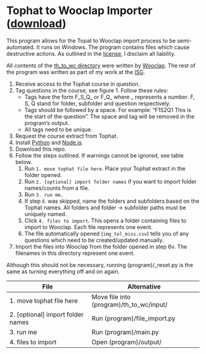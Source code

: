 # Tophat to Wooclap Importer ([download](https://github.com/lewisforbes/Tophat-to-Wooclap-Importer/archive/refs/heads/main.zip))

This program allows for the Topat to Wooclap import process to be semi-automated. It runs on Windows. 
The program contains files which cause destructive actions. As outlined in the [license](/LICENSE), I disclaim all liability.

All contents of the [th_to_wc directory](/(program)/th_to_wc) were written by [Wooclap](https://wooclap.com/). The rest of the program was written as part of my work at the [ISG](https://www.ed.ac.uk/information-services). 

1. Receive access to the Tophat course in question. 
2. Tag questions in the course, see figure 1. Follow these rules: 
    - Tags have the form F_S_Q_ or F_Q_ where _ represents a number. F, S, Q stand for folder, subfolder and question respectively. 
    - Tags should be followed by a space. For example: “F1S2Q1 This is the start of the question”. The space and tag will be removed in the program’s output.  
    - All tags need to be unique.  
3. Request the course extract from Tophat. 
4. Install [Python](https://www.python.org/downloads/) and [Node.js](https://nodejs.org/en/download).
5. Download this repo.
6. Follow the steps outlined. If warnings cannot be ignored, see table below.
   1. Run ``1. move tophat file here``. Place your Tophat extract in the folder opened. 
   2. Run ``2. [optional] import folder names`` if you want to import folder names/counts from a file. 
   3. Run ``3. run me.``
   4. If step ii. was skipped, name the folders and subfolders based on the Tophat names. All folders and folder -> subfolder paths must be uniquely named.
   5. Click ``4. files to import``. This opens a folder containing files to import to Wooclap. Each file represents one event.
   6. The file automatically opened (``img_tol_miss.csv``) tells you of any questions which need to be created/updated manually. 
7. Import the files into Wooclap from the folder opened in step 6v. The filenames in this directory represent one event. 

Although this should not be necessary, running (program)/_reset.py is the same as turning everything off and on again.  

| File                              | Alternative                              |
|-----------------------------------|------------------------------------------|
| 1. move tophat file here          | Move file into (program)/th_to_wc/input/ |
| 2. [optional] import folder names | Run (program)/file_import.py             |
| 3. run me                         | Run (program)/main.py                    |
| 4. files to import                | Open (program)/output/                   |
